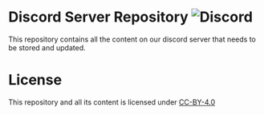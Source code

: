 # Discord Server Repository ![Discord](https://img.shields.io/discord/939889967965020210?color=%235865F2&label=%20&logo=discord&logoColor=white&style=for-the-badge)

This repository contains all the content on our discord server that needs to be stored and updated.

# License

This repository and all its content is licensed under [CC-BY-4.0][License]

[License]: LICENSE
